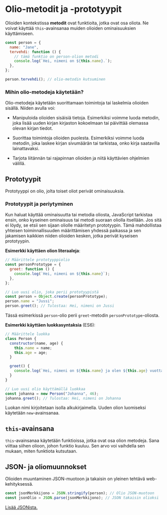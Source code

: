 # Olio-metodit ja -prototyypit

Olioiden kontekstissa **metodit** ovat funktioita, jotka ovat osa oliota. Ne voivat käyttää `this`-avainsanaa muiden olioiden ominaisuuksien käyttämiseen.

```js
const person = {
  name: "Jane",
  tervehdi: function () {
    // tämä funktio on person-olion metodi
    console.log(`Hei, nimeni on ${this.name}.`);
  },
};

person.tervehdi(); // olio-metodin kutsuminen
```

### Mihin olio-metodeja käytetään?

Olio-metodeja käytetään suorittamaan toimintoja tai laskelmia olioiden sisällä. Niiden avulla voi:

- Manipuloida olioiden sisäisiä tietoja. Esimerkiksi voimme luoda metodin, joka lisää uuden kirjan kirjaston kokoelmaan tai päivittää olemassa olevan kirjan tiedot.

- Suorittaa toimintoja olioiden puolesta. Esimerkiksi voimme luoda metodin, joka laskee kirjan sivumäärän tai tarkistaa, onko kirja saatavilla lainattavaksi.

- Tarjota liitännän tai rajapinnan olioiden ja niitä käyttävien ohjelmien välillä.

## Prototyypit

Prototyyppi on olio, jolta toiset oliot perivät ominaisuuksia.

### Prototyypit ja periytyminen

Kun haluat käyttää ominaisuutta tai metodia oliosta, JavaScript tarkistaa ensin, onko kyseinen ominaisuus tai metodi suoraan oliolla itsellään. Jos sitä ei löydy, se etsii sen sijaan oliolle määritetyn prototyypin. Tämä mahdollistaa yhteisen toiminnallisuuden määrittämisen yhdessä paikassa ja sen jakamisen kaikkien niiden olioiden kesken, jotka perivät kyseisen prototyypin.

**Esimerkki käyttäen olion literaaleja**:

```javascript
// Määrittele prototyyppiolio
const personPrototype = {
  greet: function () {
    console.log(`Hei, nimeni on ${this.name}`);
  },
};

// Luo uusi olio, joka perii prototyypistä
const person = Object.create(personPrototype);
person.name = "Jussi";
person.greet(); // Tulostaa: Hei, nimeni on Jussi
```

Tässä esimerkissä `person`-olio perii `greet`-metodin `personPrototype`-oliosta.

**Esimerkki käyttäen luokkasyntaksia** (ES6):

```javascript
// Määrittele luokka
class Person {
  constructor(name, age) {
    this.name = name;
    this.age = age;
  }

  greet() {
    console.log(`Hei, nimeni on ${this.name} ja olen ${this.age} vuotta.`);
  }
}

// Luo uusi olio käyttämällä luokkaa
const johanna = new Person("Johanna", 46);
johanna.greet(); // Tulostaa: Hei, nimeni on Johanna
```

Luokan nimi kirjoitetaan isolla alkukirjaimella. Uuden olion luomiseksi käytetään `new`-avainsanaa.

## `this`-avainsana

`this`-avainsanaa käytetään funktioissa, jotka ovat osa olion metodeja. Sana viittaa siihen olioon, johon funktio kuuluu. Sen arvo voi vaihdella sen mukaan, miten funktiota kutsutaan.

## JSON- ja oliomuunnokset

Olioiden muuntaminen JSON-muotoon ja takaisin on yleinen tehtävä web-kehityksessä.

```js
const jsonMerkkijono = JSON.stringify(person); // Olio JSON-muotoon
const jsonOlio = JSON.parse(jsonMerkkijono); // JSON takaisin olioksi
```

[Lisää JSONista.](04_json.md)
